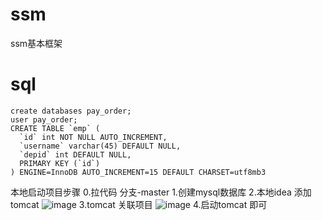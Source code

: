 # ssm
ssm基本框架

# sql
```
create databases pay_order;
user pay_order;
CREATE TABLE `emp` (
  `id` int NOT NULL AUTO_INCREMENT,
  `username` varchar(45) DEFAULT NULL,
  `depid` int DEFAULT NULL,
  PRIMARY KEY (`id`)
) ENGINE=InnoDB AUTO_INCREMENT=15 DEFAULT CHARSET=utf8mb3
```
本地启动项目步骤
0.拉代码 分支-master
1.创建mysql数据库
2.本地idea 添加tomcat 
![image](https://user-images.githubusercontent.com/23187572/206900229-c5fdea0c-5063-4634-bd6e-936d42d791ea.png)
3.tomcat 关联项目
![image](https://user-images.githubusercontent.com/23187572/206900248-934e6ba9-831f-4b81-a5e5-f5f7b61b5682.png)
4.启动tomcat 即可
